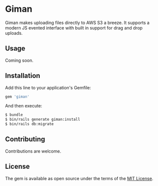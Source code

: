 # Giman

Giman makes uploading files directly to AWS S3 a breeze. It supports a modern JS evented interface with built in support for drag and drop uploads.

## Usage
Coming soon.

## Installation
Add this line to your application's Gemfile:

```ruby
gem 'giman'
```

And then execute:
```bash
$ bundle
$ bin/rails generate giman:install
$ bin/rails db:migrate
```

## Contributing
Contributions are welcome.

## License
The gem is available as open source under the terms of the [MIT License](http://opensource.org/licenses/MIT).
